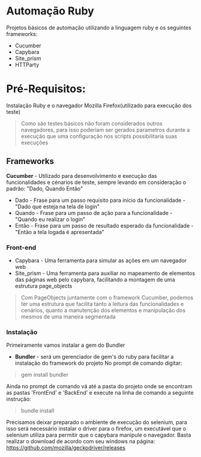 # Automação Ruby

Projetos básicos de automação utilizando a linguagem ruby e os seguintes frameworks:

  - Cucumber
  - Capybara
  - Site_prism
  - HTTParty

# Pré-Requisitos:

Instalação Ruby e o navegador Mozilla Firefox(utilizado para execução dos teste)
> Como são testes básicos não foram considerados outros navegadores, para isso poderiam ser gerados parametros durante a execução que uma configuração nos scripts possibilitaria suas execuções

## Frameworks

**Cucumber** - Utilizado para desenvolvimento e execução das funcionalidades e cénarios de teste, sempre levando em consideração o padrão: "Dado, Quando Então"
- Dado - Frase para um passo requisito para início da funcionalidade - "Dado que esteja na tela de login"
- Quando - Frase para um passo de ação para a funcionalidade - "Quando eu realizar o login"
- Então - Frase para um passo de resultado esperado da funcionalidade - "Então a tela logada é apresentada" 

### Front-end

* Capybara - Uma ferramenta para simular as ações em um navegador web
* Site_prism - Uma ferramenta para auxiliar no mapeamento de elementos das páginas web pelo capybara, facilitando a montagem de uma estrutura page_objects
> Com PageObjects juntamente com o framework Cucumber, podemos ter uma estrutura que facilita tanto a leitura das funcionalidades e cenários, quanto a manutenção dos elementos e manipulação dos mesmos de uma maneira segmentada


### Instalação

Primeiramente vamos instalar a gem do Bundler
- **Bundler** - será um gerenciador de gem's do ruby para facilitar a instalação do framework do projeto
No prompt de comando digitar:
> gem install bundler

Ainda no prompt de comando vá até a pasta do projeto onde se encontram as pastas 'FrontEnd' e 'BackEnd' e execute na linha de comando a seguinte instrução:
> bundle install

Precisamos deixar preparado o ambiente de execução do selenium, para isso será necessário instalar o driver para o firefox, um executável que o selenium utiliza para permitir que o capybara manipule o navegador.
Basta realizar o download de acordo com seu windows na página:
https://github.com/mozilla/geckodriver/releases
